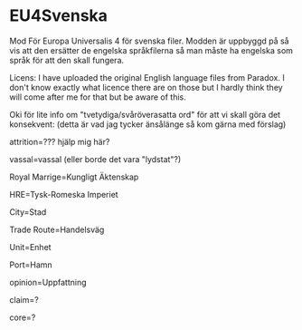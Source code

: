 EU4Svenska
==========

Mod För Europa Universalis 4 för svenska filer.
Modden är uppbyggd på så vis att den ersätter de engelska språkfilerna så man måste ha engelska som språk för att den skall fungera.

Licens: I have uploaded the original English language files from Paradox. I don't know exactly what licence there are on those but I hardly think they will come after me for that but be aware of this.

Oki för lite info om "tvetydiga/svåröverasatta ord" för att vi skall göra det konsekvent:
(detta är vad jag tycker änsålänge så kom gärna med förslag)

attrition=??? hjälp mig här?

vassal=vassal (eller borde det vara "lydstat"?)

Royal Marrige=Kungligt Äktenskap

HRE=Tysk-Romeska Imperiet

City=Stad

Trade Route=Handelsväg

Unit=Enhet

Port=Hamn

opinion=Uppfattning

claim=?

core=?